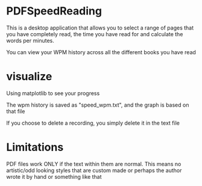 # PDFSpeedReading
This is a desktop application that allows you to select a range of pages that you have completely read, the time you have read for and calculate the words per minutes.

You can view your WPM history across all the different books you have read

# visualize
Using matplotlib to see your progress

The wpm history is saved as "speed_wpm.txt", and the graph is based on that file

If you choose to delete a recording, you simply delete it in the text file

# Limitations
PDF files work ONLY if the text within them are normal. This means no artistic/odd looking styles that are custom made or perhaps the author wrote it by hand or something like that
